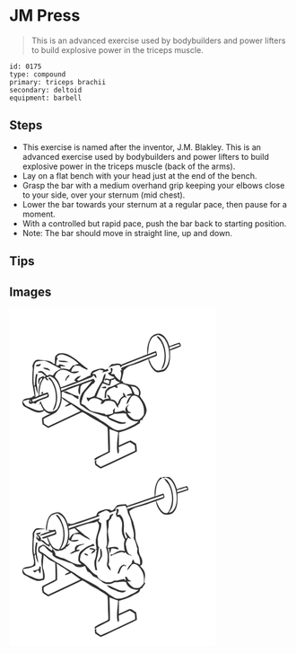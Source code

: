 # JM Press
> This is an advanced exercise used by bodybuilders and power lifters to build explosive power in the triceps muscle.

``` 
id: 0175 
type: compound 
primary: triceps brachii 
secondary: deltoid 
equipment: barbell 
``` 

## Steps

 - This exercise is named after the inventor, J.M. Blakley. This is an advanced exercise used by bodybuilders and power lifters to build explosive power in the triceps muscle (back of the arms).
 - Lay on a flat bench with your head just at the end of the bench.
 - Grasp the bar with a medium overhand grip keeping your elbows close to your side, over your sternum (mid chest).
 - Lower the bar towards your sternum at a regular pace, then pause for a moment.
 - With a controlled but rapid pace, push the bar back to starting position.
 - Note: The bar should move in straight line, up and down.

## Tips


## Images

<svg width="368" height="300" viewBox="0 0 276 225" xmlns="http://www.w3.org/2000/svg">
  <g fill="#FFF">
    <path d="M0 0h276v225H0V0m187.91 40.98c-3.07 6.2-4.16 13.36-3.44 20.22-11.54 4.8-23.34 8.96-34.91 13.72-3-2.52-7.05-.98-10.55-.81-3.04-.12-4.72 2.64-6.28 4.8 4.13-2.07 8.64-3.07 13.22-3.46 1.79-.2 2.25 2.21 3.14 3.28.84-1.08 1.39-2.58 2.94-2.79 14.05-5.33 28-10.95 42.06-16.26 2.79-1.37 2.4 2.5.21 2.64-9.44 3.46-18.74 7.31-28.13 10.91-4.85 1.97-10.06 2.98-14.75 5.37-1.33.57-3.46 2.15-.63 3.55-.58.2-1.74.59-2.31.79 2.33 4.26.24 8.73-.45 13.09-2.62-1.43-4.51-3.74-6.5-5.9-.43-.85-.85-1.7-1.27-2.55-1.45.01-2.89.02-4.33.04 1.21-2.49 2.7-5.17 1.7-8l-2.33-.04c.15 1.6.49 3.18.66 4.78-1.38.58-2.76 1.15-4.09 1.84 1.61 3.18 5.19 4.01 8.18 5.32-.05.33-.16.99-.22 1.32-1.77 1.01-3.87 1.11-5.81 1.62-1.96-.49-3.94-1.04-5.98-.83-.13.68-.41 2.03-.55 2.71.7-.32 2.09-.97 2.79-1.29 1.23.49 2.46 1 3.69 1.51-.31 1.53-.65 3.06-.99 4.59-2.31-1.18-4.66-2.31-7.11-3.16 1.43-3.61 3.09-7.24 2.75-11.24-3.85 2.48-3.02 7.78-5.37 11.31-3.62 5.97-7.04 12.07-9.51 18.62-3.27 1.48-6.74 3.66-10.42 2.07.02 2.1.9 3.86 2.35 5.31 1.33-1.77 3.01-3.38 5.24-3.9 4.63-1.94 9.02 1.33 12.99 3.32-1.3 1.19-1.29 2.89-1.45 4.48 2.37-.79 4.54-2.1 5.61-4.47 3.58-.27 7.44-.98 10.78.79 3.73 1.33 3.53 6.27 6.7 8.27-.02-.68-.05-2.03-.06-2.71 2.47-2.37 2.88-5.92 4.45-8.81 1.21-1.12 2.67-1.93 4.02-2.88.63.34 1.89 1.01 2.52 1.35-.66-2.79-2.31-5.19-4.02-7.43-.85 1.62-.16 3.31.22 4.95-4.58 1.73-6.32 6.59-7.9 10.79-1.5-3.68-4.7-6.77-8.96-6.24-.68-2.81-2-6.7-5.61-6.31 1.06 1.68 2.2 3.31 3.35 4.94-2.83.18-5.7.53-8.19 1.97-2.41-2.49-5.85-3.14-9.04-4.08 2.22-6.27 4.84-12.42 8.26-18.14 3.41.48 6.21 2.79 9.7 3.07.87-2.52 1.51-5.12 2.24-7.69.59.03 1.77.08 2.36.1.48-.42 1.44-1.27 1.92-1.69.76.8 1.45 1.66 2.07 2.58 1.72.84 3.45 1.64 5.18 2.45-5.12 1.79-9.44 5.74-15.01 6.18-1.84 1.85-4.18 3.51-4.99 6.1-.52 2.81-.53 5.68-.86 8.51l2.07-.08c.31-2.99-.22-6.27 1.36-8.98 2.55-3.04 6.38-4.44 9.94-5.88 1.28.66 2.57 1.29 3.89 1.87.42-1.39.08-2.61-1.03-3.66 2.92-1.77 6.37-3.21 9.73-1.63 5.98.98 10.38 6.27 10.88 12.22-2.59.6-5.81.49-7.38 3.09 2.09-.05 4.18-.25 6.27-.49-3.36 3.16-5.8 7.36-6.24 12.01 3.5-2.66 3.87-7.46 6.81-10.56 1.59-1.8 4.41-1.4 6.36-.45 3.19 1.42 4.99 4.61 6.79 7.42 3.18 5.11 4.09 11.41 3.11 17.3-.9 2.28-2.98 3.87-4.78 5.45-2.13 2.01-5.25 1.07-7.87 1.21-3.83-2.12-6.83-5.2-9.36-8.72 1.82-.03 3.65-.2 5.46-.45-1.4-.74-3.05-1.11-4.26-2.18-.99-1.52-1.18-3.4-1.68-5.1.96-1.27 1.95-2.51 2.84-3.82-3.71 1.81-6.68 6.31-4.12 10.24l-2.89-2.17c-4.19.41-8.16 2.91-12.42 1.97.07-1.84.37-3.66.53-5.5-.87 1.02-1.75 2.04-2.62 3.06l.12 4.22c-3.05 1.41-6.37 2-9.71 2.16-.34-.37-1.03-1.09-1.37-1.45-4.6-.6-8.96-2.32-13.59-2.72-7.72-.17-10.87-8.81-17.89-10.81.17-1.33.37-2.65.65-3.96 1.42-4.23 2.08-8.97 5.1-12.45 2.81-3.6 6.22-6.67 9.27-10.07.44-.14 1.33-.42 1.78-.55.6-1.04 1.21-2.06 1.83-3.08-.72-1.12-1.46-2.24-2.2-3.36-7.28 2.22-14.24 5.37-21.43 7.87-7.46 2.15-14.6 5.24-21.78 8.17l-.4-3.01c12.69-3.28 24.6-8.88 36.89-13.35 2.43-1.06 5.6-1.51 6.42-4.51 1.17.92 2.03 2.12 2.72 3.43.45.1 1.36.28 1.81.37-.51-1.48-1.02-2.96-1.52-4.45-1.53-.47-3.06-.95-4.59-1.41 2.96-2.48 6.73-3.47 10.15-5.1 1.68.43 3.36.86 5.05 1.31-.47.59-1.4 1.77-1.86 2.36 2.98-.18 5.76-1.32 8.57-2.23-.42-.87-.84-1.74-1.25-2.61-1.04.45-2.08.91-3.12 1.35-4.46-3.43-10.1-.78-14.79.67-3.06.83-5.11 3.73-5.01 6.87-1.12.38-2.25.75-3.37 1.12-3.96 2.54-8.37 4.2-12.71 5.96-.7-.46-1.4-.92-2.09-1.38 1.97-1.55 3.86-3.2 5.57-5.03-4.03.13-7.25 2.44-9.03 5.93.93.62 1.87 1.25 2.8 1.88-7.29 1.55-13.83 5.48-21.04 7.42-1.44-5.15-3.87-10.09-7.69-13.89.71-4.34 4.09-7.84 8.11-9.39 4.7-1.01 9.15 1.34 13.17 3.47 3.62 2.02 8.02.99 11.14-1.46-3.52-.45-7 .55-10.52.52.33-3.24 1.78-6.65 5.12-7.73-.93-.32-1.88-.65-2.8-1.01-1.62 1.98-3.28 3.93-4.9 5.92-3.53-1.25-7.27-1.51-10.99-1.34a24.52 24.52 0 0 1-1-3.19c2.42-.2 4.84.2 7.26.17-2.68-1.51-5.66-2.55-8.72-2.85-.24.34-.71 1.02-.94 1.35-1.06.47-2.24.3-3.52-.52.9-2.71.02-6.4 2.57-8.32-.56-.61-1.12-1.22-1.67-1.83 1.88-3.48 6.09-4.53 9.69-3.38 7.55 2.24 14.45 6.57 19.98 12.15-2.38.55-4.74 1.23-7.05 2.02 2.83.34 5.68.48 8.52.64 2.57 2.48 6.17 3.25 9.14 5.12l1.61-.93c-7.59-4.89-13.62-11.86-21.46-16.42-4.91-3.79-11.42-5.76-17.55-4.42-1.85.99-3.58 2.37-4.76 4.11-.89 3.15-.34 6.48-.49 9.71l-1.98-.12c-3.16-3.73-8.37-4.04-12.89-4.5-2.84-.17-5.66-1.08-8.52-.7-4.08.42-5.68 4.95-6.69 8.33 1.23 3.68.04 7.43.08 11.17.05 4.37-.47 8.75.14 13.1.78 5.52 2.03 10.97 2.78 16.5-.85-1.65-2.12-1.19-2.54.57-4.33 2.42-10.42.8-13.66 5.19-.61 2.68-.21 6.29 2.61 7.57 5 2.72 9.92 5.68 15.36 7.44 3.73 1.05 8.13.67 11.14-1.96 2.34 2.1 4.97 4.23 8.3 4.27-3.79 1.55-7.56 3.26-11.02 5.45-.64 2.83-.02 5.77.4 8.6 2.51 1.66 5.04 3.29 7.61 4.87 14.69-6.78 29.27-13.8 43.95-20.59 2.02-1.34 3.97.43 5.67 1.43 9.16 6.33 19.51 10.72 28.44 17.4 2.11 1.36 1.29 4.17 1.62 6.27.06 8.97.65 17.92.66 26.89-4.96 2.49-9.95 4.92-14.92 7.38-1.73.96-4.21 2.01-3.45 4.63 6.51-4.23 13.7-7.24 20.5-10.97.36-10.34-.4-20.67-.52-31.01 3.93 1.41 7.9 2.71 11.72 4.39-1 9.49-2.89 19.25-.66 28.69 2.9-2.15 1.15-5.8 1.21-8.77 4.95-2.33 9.96-4.58 14.94-6.85 2.27 1.42 4.73 2.62 6.66 4.5.4 2.32.43 4.68.56 7.03-15.34 7.21-30.64 14.53-46.05 21.6-1.59-1.06-3.2-2.08-4.75-3.21-2.29-1.16-.94-4.24-1.38-6.18-.67.7-1.34 1.4-2.01 2.11.14 1.52.39 3.03.74 4.52 2.19 1.99 4.83 3.37 7.28 5 8.89-3.78 17.42-8.35 26.27-12.22 7.36-3.57 14.9-6.81 22.1-10.71-.13-3.49-.34-6.98-1.12-10.39-2.55-1.4-4.83-3.33-7.57-4.31-5.37 1.67-10.23 4.79-15.49 6.82.31-5.84.17-11.69.18-17.54 9.94-2.61 19.6-6.62 28.04-12.52.18-1.21.37-2.41.57-3.62 1.22-.37 2.46-.73 3.7-1.08-.25-.13-.75-.39-1-.51 3.04-3.53 5.93-7.85 5.69-12.7-.79-5.41-3.36-10.43-6.72-14.7-.71-1.18-1.51-2.33-2.34-3.43 3.15-6.23-1.79-13.72-8.35-14.66-4.57-.63-9.12-1.36-13.52-2.85-.42-.78-1.26-2.33-1.68-3.1l-1.24 1.38c.94-4.99 2.79-9.8 3.12-14.91 2.97-2.28 5.43-5.47 9.23-6.42 8.29-2.29 16.26-5.63 24.12-9.11-.38 4.22 2.04 7.99 4.09 11.48 2.36 3.11 5.4 7.18 9.84 6.43 3.29-.6 7.19-.69 9.38-3.62 6.25-6.84 5.55-16.84 5.35-25.44 4.87-1.92 9.98-3.29 14.59-5.8.09-1.8-.67-3.52-1.94-4.77-4.57 1.26-8.98 3.11-13.35 4.97-1.99-5.62-4.16-11.79-9.32-15.3-5.81-3.79-14.08-.14-16.86 5.78M65.46 69.33l1.45 1.63c4.02 1.04 8.22.68 12.32.52-4.21-2.28-9.17-1.66-13.77-2.15m9.18 26.98l1.16.04c.33-.88.68-1.75.98-2.64 1.62-1.48 3.69-2.87 3.56-5.37-3.12 1.59-5.07 4.58-5.7 7.97m48.43 9.04c1.88 1.44 4.27 1.04 6.47 1.1l-.42-2.41c-2.03.37-4.06.75-6.05 1.31z"/>
    <path d="M190.21 40.12c1.81-3.12 5.61-3.72 8.67-5.02 3.1 1.31 6.53 2.5 8.55 5.39 5.33 7.22 6.84 16.61 6.3 25.4-.74 5.58-2.27 12.01-7.21 15.37-3.2.88-6.83 2.29-10.09 1.05-4.53-2.97-7.27-8.02-8.93-13.06l-.5.47.09-2.97c3.57-.72 6.87-2.32 10.2-3.75.17-2.15-.37-4.2-1.21-6.14-3.65 1.42-7.33 2.75-10.94 4.28 1.16-7.08.58-14.93 5.07-21.02m6.78-2.79c1.58 2.62 4.22 4.4 5.72 7.09 4.45 7.65 5.75 16.98 4.29 25.65-.54 4.02-2.78 7.53-3.72 11.44 3.6-2.67 4.62-7.24 5.46-11.38 1.28-10.16-.33-21.13-6.4-29.6-1.38-1.56-2.9-4.11-5.35-3.2zM214.17 51.69c4.1-1.15 8.04-2.76 12.05-4.17.76.54 1.51 1.1 2.26 1.66-4.62 1.85-9.32 3.49-13.93 5.37-.1-.72-.29-2.15-.38-2.86zM36 71.01c5.06-1.27 10.61-2.13 15.43.45 5.84 3.11 11.64 6.32 17.61 9.18-4.44 1.73-8.61 4.49-10.78 8.87-1.7-.42-3.4-.78-5.11-1.12-.52.35-1.56 1.04-2.08 1.39-3.63-1.6-5.4-6.95-9.87-6.21-1.34-.04-2.54.55-3.02 1.84 1.64.24 3.3.29 4.94.54 2.04 1.26 3.67 3.08 5.57 4.53-.73.29-2.19.87-2.93 1.16.09-.52.27-1.56.36-2.07-2.26 1.65-5.46 2.09-7.15 4.44-.6 2.48-.9 5.32.75 7.49.48-3.2.16-6.88 3.38-8.78.37.36.73.74 1.07 1.12-4.59 5.99-5.44 13.95-5.13 21.26.26 2.31-2.89 2.32-4.26 3.4.08-4.71-.55-9.38-1.42-13.99.54-.02 1.09-.02 1.63 0 .66 3.15 1.4 6.33 2.9 9.21.22-4.67-1.27-9.17-1.48-13.81-.45-4.17.67-8.27 1.13-12.38-.49-.02-1.47-.05-1.96-.06-1.03 4.78-1.46 9.64-1.48 14.52-.26.46-.76 1.38-1.02 1.84-1.4-7.12-.63-14.39-.42-21.58.98-3.83-.33-8.53 3.34-11.24m-.7 5.65c2.61 1.05 6.78.65 6.53-2.99-1.85 1.26-5.77.65-6.53 2.99m9.34 2.47c2.83 2.39 6.64 2.87 10.07 3.94-1.81-3.76-6.38-4.28-10.07-3.94z"/>
    <path d="M49.17 92.34c1.65-.61 3.26-1.3 4.86-2.03 8.19 2.48 12.15 10.91 13.81 18.66 1.39 7.93.93 16.64-3.14 23.75-2.29 4.38-7.9 5.52-12.39 4.96-5.91-1.97-8.14-8.41-10.39-13.59l-.73.08c-.49 1.6-.87 3.24-1.26 4.87.51-.74 1.03-1.48 1.53-2.22 1.04 3.09 2.57 5.99 4.46 8.66-2.29.28-4.54 1.07-6.86.96-5.24-1.02-9.94-3.67-14.85-5.64-3.21-1.23-5.13-4.1-6.24-7.22 2.82-.72 5.65-1.38 8.49-2.02.47.81.94 1.61 1.43 2.41l.87-1.72c.11 1.07.23 2.13.34 3.19-.97-1.04-2.02-2.01-3.08-2.96l.06 2.21c.13 4.26 4.02 2.33 6.09 1.41.65.28 1.96.85 2.61 1.13 4.33-5.38 11.85-5.78 17.58-9.02 1.23-2.09-.37-4.31-1.07-6.29-3.83 1.37-7.76 2.46-11.46 4.17.8-8.31.96-17.71 7.56-23.84 1.06 2.14 2.31 4.34 5.11 3.35-1.09-1.11-2.2-2.2-3.33-3.26m4.02-.72c-.22.48-.65 1.43-.87 1.91 1.26 1.11 2.59 2.16 3.65 3.48 4.48 7.09 6.77 15.51 6.1 23.91.14 5.5-2.47 10.42-4.14 15.49 1.52-1.02 2.77-2.4 3.38-4.14 3.56-8.86 3.17-18.98.12-27.92-1.93-4.66-3.79-9.86-8.24-12.73m-9.86 20.1l-.6 1.55c1.68 3.24 3.94-3.18.6-1.55zM97.32 101.42c4.38-1.63 8.77-3.22 13.13-4.92-3.41 4.84-7.43 9.18-11.21 13.71-4.26 5.01-6.49 12.27-4.54 18.66 5.7 3.33 10.53 8.16 16.98 10.12 6.26 1.73 12.21 4.66 18.69 5.56 2.86 4.76 8.84 5.81 13.52 8.04 3.55 1.73 7.58 1.98 11.35.83.12-.42.37-1.26.49-1.68-8.23 1.39-15.19-3.76-22.56-6.32l-.31-.43c1.59-2.5 5.43-2.67 7.74-4.59 5.16.94 10.29-1.62 15.38.09 1.64 7.44 9.61 11.16 16.7 10.2-3.22 3.46-7.81 4.95-11.85 7.18-5.05 2.89-10.89 4.95-16.74 4.72-8.36-2.23-13.8-9.64-21.55-13.05-5.25-4.11-11.24-7.1-17.09-10.25-9.14-3.99-16.87-10.48-25.72-15.01-3.29-1.87-6.16-4.4-9.64-5.94-.04-2.2-.08-4.39-.15-6.57 7.74-3.14 15.46-6.31 23.34-9.08-.72 4.12-2.48 8.92.86 12.42.95-3.52.33-7.26 1.12-10.85.69-.94 1.38-1.89 2.06-2.84M71.8 111.1c3.6 2.14 7.56 3.45 11.6 4.43 2.95 1.82 5.45 4.4 8.86 5.44.07-1.33.14-2.66.22-3.98-6.1-.59-11.05-4.41-16.64-6.48-1.01.15-3.03.44-4.04.59zM162.42 103.75c3.4.58 7.47 1.17 9.36 4.48 1.83 2.27 1.77 5.2 1.04 7.87-1.76-.53-3.52-1.03-5.28-1.5-.23-.72-.46-1.44-.7-2.16-1.9-2.69-2.25-6.14-4.42-8.69z"/>
    <path d="M30.33 121.77c6.79-1.9 13.04-5.31 19.81-7.26l.81.2c1.01 2.99-3.88 3.23-5.83 4.34-4.71 1.53-9.26 3.48-13.73 5.59-.27-.72-.8-2.15-1.06-2.87zM70.04 118.93c2.41 3.62 6.73 5.18 10 7.88-2.13 1.34-4.58 2.33-6.08 4.48 3.16-.42 6.01-1.86 8.88-3.14 4.02 3.04 8.12 5.96 12.22 8.89-14.31 6.81-28.69 13.48-43.01 20.28-1.94-1.21-3.87-2.44-5.8-3.66-.26-2.03-.49-4.07-.73-6.11 5.32-3.23 11.17-5.48 16.54-8.57 5.49-5.03 7.85-12.79 7.98-20.05z"/>
  </g>
  <g fill="#333">
    <path d="M187.91 40.98c2.78-5.92 11.05-9.57 16.86-5.78 5.16 3.51 7.33 9.68 9.32 15.3 4.37-1.86 8.78-3.71 13.35-4.97 1.27 1.25 2.03 2.97 1.94 4.77-4.61 2.51-9.72 3.88-14.59 5.8.2 8.6.9 18.6-5.35 25.44-2.19 2.93-6.09 3.02-9.38 3.62-4.44.75-7.48-3.32-9.84-6.43-2.05-3.49-4.47-7.26-4.09-11.48-7.86 3.48-15.83 6.82-24.12 9.11-3.8.95-6.26 4.14-9.23 6.42-.33 5.11-2.18 9.92-3.12 14.91l1.24-1.38c.42.77 1.26 2.32 1.68 3.1 4.4 1.49 8.95 2.22 13.52 2.85 6.56.94 11.5 8.43 8.35 14.66.83 1.1 1.63 2.25 2.34 3.43 3.36 4.27 5.93 9.29 6.72 14.7.24 4.85-2.65 9.17-5.69 12.7.25.12.75.38 1 .51-1.24.35-2.48.71-3.7 1.08-.2 1.21-.39 2.41-.57 3.62-8.44 5.9-18.1 9.91-28.04 12.52-.01 5.85.13 11.7-.18 17.54 5.26-2.03 10.12-5.15 15.49-6.82 2.74.98 5.02 2.91 7.57 4.31.78 3.41.99 6.9 1.12 10.39-7.2 3.9-14.74 7.14-22.1 10.71-8.85 3.87-17.38 8.44-26.27 12.22-2.45-1.63-5.09-3.01-7.28-5-.35-1.49-.6-3-.74-4.52.67-.71 1.34-1.41 2.01-2.11.44 1.94-.91 5.02 1.38 6.18 1.55 1.13 3.16 2.15 4.75 3.21 15.41-7.07 30.71-14.39 46.05-21.6-.13-2.35-.16-4.71-.56-7.03-1.93-1.88-4.39-3.08-6.66-4.5-4.98 2.27-9.99 4.52-14.94 6.85-.06 2.97 1.69 6.62-1.21 8.77-2.23-9.44-.34-19.2.66-28.69-3.82-1.68-7.79-2.98-11.72-4.39.12 10.34.88 20.67.52 31.01-6.8 3.73-13.99 6.74-20.5 10.97-.76-2.62 1.72-3.67 3.45-4.63 4.97-2.46 9.96-4.89 14.92-7.38-.01-8.97-.6-17.92-.66-26.89-.33-2.1.49-4.91-1.62-6.27-8.93-6.68-19.28-11.07-28.44-17.4-1.7-1-3.65-2.77-5.67-1.43-14.68 6.79-29.26 13.81-43.95 20.59-2.57-1.58-5.1-3.21-7.61-4.87-.42-2.83-1.04-5.77-.4-8.6 3.46-2.19 7.23-3.9 11.02-5.45-3.33-.04-5.96-2.17-8.3-4.27-3.01 2.63-7.41 3.01-11.14 1.96-5.44-1.76-10.36-4.72-15.36-7.44-2.82-1.28-3.22-4.89-2.61-7.57 3.24-4.39 9.33-2.77 13.66-5.19.42-1.76 1.69-2.22 2.54-.57-.75-5.53-2-10.98-2.78-16.5-.61-4.35-.09-8.73-.14-13.1-.04-3.74 1.15-7.49-.08-11.17 1.01-3.38 2.61-7.91 6.69-8.33 2.86-.38 5.68.53 8.52.7 4.52.46 9.73.77 12.89 4.5l1.98.12c.15-3.23-.4-6.56.49-9.71 1.18-1.74 2.91-3.12 4.76-4.11 6.13-1.34 12.64.63 17.55 4.42 7.84 4.56 13.87 11.53 21.46 16.42l-1.61.93c-2.97-1.87-6.57-2.64-9.14-5.12-2.84-.16-5.69-.3-8.52-.64 2.31-.79 4.67-1.47 7.05-2.02-5.53-5.58-12.43-9.91-19.98-12.15-3.6-1.15-7.81-.1-9.69 3.38.55.61 1.11 1.22 1.67 1.83-2.55 1.92-1.67 5.61-2.57 8.32 1.28.82 2.46.99 3.52.52.23-.33.7-1.01.94-1.35 3.06.3 6.04 1.34 8.72 2.85-2.42.03-4.84-.37-7.26-.17.26 1.08.59 2.14 1 3.19 3.72-.17 7.46.09 10.99 1.34 1.62-1.99 3.28-3.94 4.9-5.92.92.36 1.87.69 2.8 1.01-3.34 1.08-4.79 4.49-5.12 7.73 3.52.03 7-.97 10.52-.52-3.12 2.45-7.52 3.48-11.14 1.46-4.02-2.13-8.47-4.48-13.17-3.47-4.02 1.55-7.4 5.05-8.11 9.39 3.82 3.8 6.25 8.74 7.69 13.89 7.21-1.94 13.75-5.87 21.04-7.42-.93-.63-1.87-1.26-2.8-1.88 1.78-3.49 5-5.8 9.03-5.93-1.71 1.83-3.6 3.48-5.57 5.03.69.46 1.39.92 2.09 1.38 4.34-1.76 8.75-3.42 12.71-5.96 1.12-.37 2.25-.74 3.37-1.12-.1-3.14 1.95-6.04 5.01-6.87 4.69-1.45 10.33-4.1 14.79-.67 1.04-.44 2.08-.9 3.12-1.35.41.87.83 1.74 1.25 2.61-2.81.91-5.59 2.05-8.57 2.23.46-.59 1.39-1.77 1.86-2.36-1.69-.45-3.37-.88-5.05-1.31-3.42 1.63-7.19 2.62-10.15 5.1 1.53.46 3.06.94 4.59 1.41.5 1.49 1.01 2.97 1.52 4.45-.45-.09-1.36-.27-1.81-.37-.69-1.31-1.55-2.51-2.72-3.43-.82 3-3.99 3.45-6.42 4.51-12.29 4.47-24.2 10.07-36.89 13.35l.4 3.01c7.18-2.93 14.32-6.02 21.78-8.17 7.19-2.5 14.15-5.65 21.43-7.87.74 1.12 1.48 2.24 2.2 3.36-.62 1.02-1.23 2.04-1.83 3.08-.45.13-1.34.41-1.78.55-3.05 3.4-6.46 6.47-9.27 10.07-3.02 3.48-3.68 8.22-5.1 12.45-.28 1.31-.48 2.63-.65 3.96 7.02 2 10.17 10.64 17.89 10.81 4.63.4 8.99 2.12 13.59 2.72.34.36 1.03 1.08 1.37 1.45 3.34-.16 6.66-.75 9.71-2.16l-.12-4.22c.87-1.02 1.75-2.04 2.62-3.06-.16 1.84-.46 3.66-.53 5.5 4.26.94 8.23-1.56 12.42-1.97l2.89 2.17c-2.56-3.93.41-8.43 4.12-10.24-.89 1.31-1.88 2.55-2.84 3.82.5 1.7.69 3.58 1.68 5.1 1.21 1.07 2.86 1.44 4.26 2.18-1.81.25-3.64.42-5.46.45 2.53 3.52 5.53 6.6 9.36 8.72 2.62-.14 5.74.8 7.87-1.21 1.8-1.58 3.88-3.17 4.78-5.45.98-5.89.07-12.19-3.11-17.3-1.8-2.81-3.6-6-6.79-7.42-1.95-.95-4.77-1.35-6.36.45-2.94 3.1-3.31 7.9-6.81 10.56.44-4.65 2.88-8.85 6.24-12.01-2.09.24-4.18.44-6.27.49 1.57-2.6 4.79-2.49 7.38-3.09-.5-5.95-4.9-11.24-10.88-12.22-3.36-1.58-6.81-.14-9.73 1.63 1.11 1.05 1.45 2.27 1.03 3.66-1.32-.58-2.61-1.21-3.89-1.87-3.56 1.44-7.39 2.84-9.94 5.88-1.58 2.71-1.05 5.99-1.36 8.98l-2.07.08c.33-2.83.34-5.7.86-8.51.81-2.59 3.15-4.25 4.99-6.1 5.57-.44 9.89-4.39 15.01-6.18-1.73-.81-3.46-1.61-5.18-2.45-.62-.92-1.31-1.78-2.07-2.58-.48.42-1.44 1.27-1.92 1.69-.59-.02-1.77-.07-2.36-.1-.73 2.57-1.37 5.17-2.24 7.69-3.49-.28-6.29-2.59-9.7-3.07-3.42 5.72-6.04 11.87-8.26 18.14 3.19.94 6.63 1.59 9.04 4.08 2.49-1.44 5.36-1.79 8.19-1.97-1.15-1.63-2.29-3.26-3.35-4.94 3.61-.39 4.93 3.5 5.61 6.31 4.26-.53 7.46 2.56 8.96 6.24 1.58-4.2 3.32-9.06 7.9-10.79-.38-1.64-1.07-3.33-.22-4.95 1.71 2.24 3.36 4.64 4.02 7.43-.63-.34-1.89-1.01-2.52-1.35-1.35.95-2.81 1.76-4.02 2.88-1.57 2.89-1.98 6.44-4.45 8.81.01.68.04 2.03.06 2.71-3.17-2-2.97-6.94-6.7-8.27-3.34-1.77-7.2-1.06-10.78-.79-1.07 2.37-3.24 3.68-5.61 4.47.16-1.59.15-3.29 1.45-4.48-3.97-1.99-8.36-5.26-12.99-3.32-2.23.52-3.91 2.13-5.24 3.9-1.45-1.45-2.33-3.21-2.35-5.31 3.68 1.59 7.15-.59 10.42-2.07 2.47-6.55 5.89-12.65 9.51-18.62 2.35-3.53 1.52-8.83 5.37-11.31.34 4-1.32 7.63-2.75 11.24 2.45.85 4.8 1.98 7.11 3.16.34-1.53.68-3.06.99-4.59-1.23-.51-2.46-1.02-3.69-1.51-.7.32-2.09.97-2.79 1.29.14-.68.42-2.03.55-2.71 2.04-.21 4.02.34 5.98.83 1.94-.51 4.04-.61 5.81-1.62.06-.33.17-.99.22-1.32-2.99-1.31-6.57-2.14-8.18-5.32 1.33-.69 2.71-1.26 4.09-1.84-.17-1.6-.51-3.18-.66-4.78l2.33.04c1 2.83-.49 5.51-1.7 8 1.44-.02 2.88-.03 4.33-.04.42.85.84 1.7 1.27 2.55 1.99 2.16 3.88 4.47 6.5 5.9.69-4.36 2.78-8.83.45-13.09.57-.2 1.73-.59 2.31-.79-2.83-1.4-.7-2.98.63-3.55 4.69-2.39 9.9-3.4 14.75-5.37 9.39-3.6 18.69-7.45 28.13-10.91 2.19-.14 2.58-4.01-.21-2.64-14.06 5.31-28.01 10.93-42.06 16.26-1.55.21-2.1 1.71-2.94 2.79-.89-1.07-1.35-3.48-3.14-3.28-4.58.39-9.09 1.39-13.22 3.46 1.56-2.16 3.24-4.92 6.28-4.8 3.5-.17 7.55-1.71 10.55.81 11.57-4.76 23.37-8.92 34.91-13.72-.72-6.86.37-14.02 3.44-20.22m2.3-.86c-4.49 6.09-3.91 13.94-5.07 21.02 3.61-1.53 7.29-2.86 10.94-4.28.84 1.94 1.38 3.99 1.21 6.14-3.33 1.43-6.63 3.03-10.2 3.75l-.09 2.97.5-.47c1.66 5.04 4.4 10.09 8.93 13.06 3.26 1.24 6.89-.17 10.09-1.05 4.94-3.36 6.47-9.79 7.21-15.37.54-8.79-.97-18.18-6.3-25.4-2.02-2.89-5.45-4.08-8.55-5.39-3.06 1.3-6.86 1.9-8.67 5.02m23.96 11.57c.09.71.28 2.14.38 2.86 4.61-1.88 9.31-3.52 13.93-5.37-.75-.56-1.5-1.12-2.26-1.66-4.01 1.41-7.95 3.02-12.05 4.17M36 71.01c-3.67 2.71-2.36 7.41-3.34 11.24-.21 7.19-.98 14.46.42 21.58.26-.46.76-1.38 1.02-1.84.02-4.88.45-9.74 1.48-14.52.49.01 1.47.04 1.96.06-.46 4.11-1.58 8.21-1.13 12.38.21 4.64 1.7 9.14 1.48 13.81-1.5-2.88-2.24-6.06-2.9-9.21-.54-.02-1.09-.02-1.63 0 .87 4.61 1.5 9.28 1.42 13.99 1.37-1.08 4.52-1.09 4.26-3.4-.31-7.31.54-15.27 5.13-21.26-.34-.38-.7-.76-1.07-1.12-3.22 1.9-2.9 5.58-3.38 8.78-1.65-2.17-1.35-5.01-.75-7.49 1.69-2.35 4.89-2.79 7.15-4.44-.09.51-.27 1.55-.36 2.07.74-.29 2.2-.87 2.93-1.16-1.9-1.45-3.53-3.27-5.57-4.53-1.64-.25-3.3-.3-4.94-.54.48-1.29 1.68-1.88 3.02-1.84 4.47-.74 6.24 4.61 9.87 6.21.52-.35 1.56-1.04 2.08-1.39 1.71.34 3.41.7 5.11 1.12 2.17-4.38 6.34-7.14 10.78-8.87-5.97-2.86-11.77-6.07-17.61-9.18-4.82-2.58-10.37-1.72-15.43-.45m13.17 21.33c1.13 1.06 2.24 2.15 3.33 3.26-2.8.99-4.05-1.21-5.11-3.35-6.6 6.13-6.76 15.53-7.56 23.84 3.7-1.71 7.63-2.8 11.46-4.17.7 1.98 2.3 4.2 1.07 6.29-5.73 3.24-13.25 3.64-17.58 9.02-.65-.28-1.96-.85-2.61-1.13-2.07.92-5.96 2.85-6.09-1.41l-.06-2.21c1.06.95 2.11 1.92 3.08 2.96-.11-1.06-.23-2.12-.34-3.19l-.87 1.72c-.49-.8-.96-1.6-1.43-2.41-2.84.64-5.67 1.3-8.49 2.02 1.11 3.12 3.03 5.99 6.24 7.22 4.91 1.97 9.61 4.62 14.85 5.64 2.32.11 4.57-.68 6.86-.96-1.89-2.67-3.42-5.57-4.46-8.66-.5.74-1.02 1.48-1.53 2.22.39-1.63.77-3.27 1.26-4.87l.73-.08c2.25 5.18 4.48 11.62 10.39 13.59 4.49.56 10.1-.58 12.39-4.96 4.07-7.11 4.53-15.82 3.14-23.75-1.66-7.75-5.62-16.18-13.81-18.66-1.6.73-3.21 1.42-4.86 2.03m48.15 9.08c-.68.95-1.37 1.9-2.06 2.84-.79 3.59-.17 7.33-1.12 10.85-3.34-3.5-1.58-8.3-.86-12.42-7.88 2.77-15.6 5.94-23.34 9.08.07 2.18.11 4.37.15 6.57 3.48 1.54 6.35 4.07 9.64 5.94 8.85 4.53 16.58 11.02 25.72 15.01 5.85 3.15 11.84 6.14 17.09 10.25 7.75 3.41 13.19 10.82 21.55 13.05 5.85.23 11.69-1.83 16.74-4.72 4.04-2.23 8.63-3.72 11.85-7.18-7.09.96-15.06-2.76-16.7-10.2-5.09-1.71-10.22.85-15.38-.09-2.31 1.92-6.15 2.09-7.74 4.59l.31.43c7.37 2.56 14.33 7.71 22.56 6.32-.12.42-.37 1.26-.49 1.68-3.77 1.15-7.8.9-11.35-.83-4.68-2.23-10.66-3.28-13.52-8.04-6.48-.9-12.43-3.83-18.69-5.56-6.45-1.96-11.28-6.79-16.98-10.12-1.95-6.39.28-13.65 4.54-18.66 3.78-4.53 7.8-8.87 11.21-13.71-4.36 1.7-8.75 3.29-13.13 4.92m65.1 2.33c2.17 2.55 2.52 6 4.42 8.69.24.72.47 1.44.7 2.16 1.76.47 3.52.97 5.28 1.5.73-2.67.79-5.6-1.04-7.87-1.89-3.31-5.96-3.9-9.36-4.48M30.33 121.77c.26.72.79 2.15 1.06 2.87 4.47-2.11 9.02-4.06 13.73-5.59 1.95-1.11 6.84-1.35 5.83-4.34l-.81-.2c-6.77 1.95-13.02 5.36-19.81 7.26m39.71-2.84c-.13 7.26-2.49 15.02-7.98 20.05-5.37 3.09-11.22 5.34-16.54 8.57.24 2.04.47 4.08.73 6.11 1.93 1.22 3.86 2.45 5.8 3.66 14.32-6.8 28.7-13.47 43.01-20.28-4.1-2.93-8.2-5.85-12.22-8.89-2.87 1.28-5.72 2.72-8.88 3.14 1.5-2.15 3.95-3.14 6.08-4.48-3.27-2.7-7.59-4.26-10-7.88z"/>
    <path d="M196.99 37.33c2.45-.91 3.97 1.64 5.35 3.2 6.07 8.47 7.68 19.44 6.4 29.6-.84 4.14-1.86 8.71-5.46 11.38.94-3.91 3.18-7.42 3.72-11.44 1.46-8.67.16-18-4.29-25.65-1.5-2.69-4.14-4.47-5.72-7.09zM65.46 69.33c4.6.49 9.56-.13 13.77 2.15-4.1.16-8.3.52-12.32-.52l-1.45-1.63zM35.3 76.66c.76-2.34 4.68-1.73 6.53-2.99.25 3.64-3.92 4.04-6.53 2.99zM44.64 79.13c3.69-.34 8.26.18 10.07 3.94-3.43-1.07-7.24-1.55-10.07-3.94zM74.64 96.31c.63-3.39 2.58-6.38 5.7-7.97.13 2.5-1.94 3.89-3.56 5.37-.3.89-.65 1.76-.98 2.64l-1.16-.04zM53.19 91.62c4.45 2.87 6.31 8.07 8.24 12.73 3.05 8.94 3.44 19.06-.12 27.92-.61 1.74-1.86 3.12-3.38 4.14 1.67-5.07 4.28-9.99 4.14-15.49.67-8.4-1.62-16.82-6.1-23.91-1.06-1.32-2.39-2.37-3.65-3.48.22-.48.65-1.43.87-1.91zM123.07 105.35c1.99-.56 4.02-.94 6.05-1.31l.42 2.41c-2.2-.06-4.59.34-6.47-1.1zM43.33 111.72c3.34-1.63 1.08 4.79-.6 1.55l.6-1.55zM71.8 111.1c1.01-.15 3.03-.44 4.04-.59 5.59 2.07 10.54 5.89 16.64 6.48-.08 1.32-.15 2.65-.22 3.98-3.41-1.04-5.91-3.62-8.86-5.44-4.04-.98-8-2.29-11.6-4.43z"/>
  </g>
</svg>

<svg width="368" height="300" viewBox="0 0 276 225" xmlns="http://www.w3.org/2000/svg">
  <g fill="#FFF">
    <path d="M0 0h204.91c.11.44.32 1.32.42 1.76 1.16-.48 2.33-.97 3.49-1.46 3.5 1.56 7.14 3.35 9.22 6.74 5.07 7.85 6.58 17.68 5.43 26.85-1.03 5.68-3.3 12.86-9.89 13.99.25-.55.75-1.65 1-2.19 3.58-3.94 4.37-9.57 4.53-14.69.31-9.01-1.84-18.42-7.31-25.72-1.15-1.74-3.06-2.64-4.89-3.45 1.83 3.75 5.33 6.37 6.95 10.24 5.02 10.83 5.33 24.34-1.11 34.67-1.35 2.26-4.81 1.75-6.73.5-4.98-3.69-7.22-9.71-9.58-15.2 3.53-1.25 7.36-1.98 10.54-4.03 1.05-2.02-.29-4.05-.93-5.94-3.67 1.2-7.34 2.39-10.97 3.72 1.13-5.54.6-11.42 2.86-16.72 1.24-3.15 3.27-6.25 6.73-7.24-.73-.48-1.45-.96-2.17-1.44-7.46 6.08-8.61 16.6-8.14 25.58-12.29 4.23-24.62 8.35-36.91 12.58-.37-.53-1.13-1.59-1.5-2.13-3.8.29-7.7.22-11.39 1.26-3.08 2.08-4.05 6.58-8.12 7.32-4.74-3.63-10.78-.9-15.71.83-2.72.83-3.83 3.55-4.43 6.07-8.11 2.63-16.14 5.46-24.23 8.14-4.46 1.37-9.42 4.66-13.81 1.23l.44 3.49c-1.94-6.1-4.46-12.78-10.16-16.31-3.74-2.38-8.33-.66-11.99.99-4.2 2.72-5.71 7.94-6.81 12.55-.62 3.54-1.5 7.39-.11 10.84 1.42-6.47.77-13.74 4.98-19.35 1.93-3.4 6.13-3.72 9.45-4.92 4.59 1.97 8.56 5.35 10.52 10.04 4.49 8.91 5.23 19.63 2.04 29.09-1.32 3.96-4.11 7.69-8.51 8.44 6.9-9.03 6.82-21.4 3.74-31.87-1.66-4.43-3.34-9.1-6.59-12.63-.84-1.21-2.26-.75-3.45-.63 12.11 11.56 13.62 31.97 4.63 45.86-2.4-.5-5.05-.7-6.97-2.39-4.08-3.42-5.88-8.63-7.92-13.37-.33-.07-.98-.2-1.3-.26 4.05-1.54 8.3-2.6 12.25-4.42.82-2.09-.48-4.16-1.15-6.09-3.25 1.01-6.62.7-9.95.61.69.41 2.07 1.21 2.76 1.61-3.92 1.15-7.85 2.37-11.52 4.17-.86.28-1.35 1.02-1.77 1.76 7.04-.95 13.25-4.89 20.28-5.82-.08.57-.22 1.72-.3 2.29-5.74 2.34-11.8 3.84-17.58 6.08.65.51 1.3 1.03 1.95 1.54 1.69-.55 3.37-1.09 5.06-1.62.79 2.75 1.79 5.44 3.02 8.03-.43.53-.87 1.06-1.32 1.58-3.67-1.77-5.73-7.08-10.3-6.39l.87-1.59c-1.34-2.35-2.59-5.9-6.06-4.34.42 1.19 1.53 1.49 2.67 1.36.46 5.67-1.38 1.54-2.6-.06-2.05 2.59 1.2 4.27 2.46 6.09 1.75.24 3.89-.36 5.24 1.1 2.85 2.69 6 5.07 9.68 6.49-.07-.84-.23-2.52-.31-3.36 1.25 1.91 2.54 3.8 3.86 5.65.88.43 1.75.89 2.61 1.35 2.53 3.04 6.67 1.86 9.96 1.05 1.85-.4 3.28-1.72 4.82-2.72.2.43.62 1.3.82 1.73-.14-.68-.43-2.04-.57-2.71 2.37-1.32 5.07-2.72 5.36-5.77-1.2.88-2.37 1.81-3.52 2.76 1.13-2.4 1.96-4.94 2.26-7.58 3.85 3.75 9.65 3.46 14.06.92-3.43-1.39-7.09.11-10.62.02.45-3.13 2.1-5.81 4.09-8.18 2.45.03 4.9.08 7.35.19 4.45 2.83 9.07 5.56 14.03 7.4-1.65-3.07-5.09-4.24-7.62-6.38-3.89-3.39-7.98-6.52-11.86-9.91 7.43-2.14 14.56-5.57 22.33-6.34 2.31-.2 4.41-1.24 6.49-2.17 1.02 2.2 2.93 4.28 2.47 6.88-.56 5.46-2.97 10.51-3.96 15.88-1.15 4.59-.01 9.28.65 13.85-.5.56-1 1.13-1.49 1.7-1.51-2.59-4.79-2.3-7.35-2.66-.14.4-.43 1.18-.58 1.58 2.11.57 4.28.84 6.44 1.16-2.12 1.19-3.92 2.85-4.02 5.43 1.81-1.22 3.56-2.5 5.34-3.76l-.92-.97c.73-.23 2.17-.69 2.89-.91-.52 2.7-.93 5.42-1.28 8.15-.42 3.22-2.29 6.16-2.08 9.48.13 3.12.88 6.17 1.38 9.24l2.55.33c-1.3-5.01-2.09-10.35-.6-15.42 1.66-4.97 1.87-10.25 3.06-15.33-.35-.44-1.07-1.33-1.42-1.78-.08-3.37-.48-6.74-.29-10.11.73-6.9 5.43-12.99 4.51-20.13-1.25-.85-2.48-1.72-3.71-2.6.6-1.29 1.2-2.57 1.79-3.87-6.82 1.99-13.43 4.64-20.29 6.5-7.21 1.83-14.14 4.55-21.15 6.99-.12-.75-.35-2.26-.46-3.01 10.34-2.39 20.38-5.88 30.34-9.51 4-1.51 8.43-2.16 11.87-4.87-.76-.31-2.27-.93-3.03-1.23 3.17-2.67 7.15-3.91 10.84-5.64 2.03.58 4.19 1.19 5.3 3.19 2.63-.79 5.24-1.65 7.86-2.48.11-1.43-.89-3.4.78-4.27 3.62-2.01 8-2.24 12.06-2.48 3.22 3.5 2.59 8.77 4.88 12.78 2.09 3.63 2.98 7.75 3.71 11.84 1.21 6.22 4.15 12.46 2.48 18.88 3.04 4.04 3.58 9.18 5.12 13.86l2.13-.01c-1.28-5.67-5.1-10.72-4.65-16.75.38-6.46-1.64-12.65-3.1-18.85-1.6-4.87-4.47-9.28-5.17-14.45 3.22-2.71 6.99-4.68 11.09-5.67 8.37-1.96 16.37-5.13 24.47-7.94.85 6.83 4.51 13.52 10.15 17.54 3.68 1.47 8.05.47 11.64-.86 8.05-6.25 7.28-17.59 7.07-26.71 4.96-1.68 10-3.14 14.9-4.98-.59-1.69-1.21-3.38-1.86-5.05-4.69 1.12-9.3 2.56-13.76 4.38-2.17-6.21-4.56-13.3-10.83-16.51H276v225H0V0m142.9 42.42c.36 2.06 1.72 4.62-.62 6.02.35 1.55.68 3.1 1.01 4.66 1.15.11 2.31.21 3.47.32 1.6 2 3.02 4.21 3.66 6.72.75 3.91-.07 7.87-.1 11.8.09 4.33 2.1 8.24 4.19 11.91-1.85 4.88-1.44 10.13-.09 15.07-2.09-.25-4.22-.78-6.33-.42-3.61.91-6.67 3.14-9.92 4.84l-2.82.28-.04 2.18c4.3-2.47 8.97-4.25 13.8-5.35 1.76-.4 3.43.65 5.13.98.31-.18.94-.54 1.26-.72 1.44 3.34 5.32 3.63 8.31 4.79-.11-.17-.31-.52-.41-.69-1.84-1.05-4.19-1.76-5.04-3.91-1.56-3.45-2.03-7.29-2.87-10.97.19-3.14 1.82-5.93 3.25-8.66 1.33.66 2.7 1.29 4.18 1.56-2.53-3.27-5.2-6.4-7.4-9.9-.01 1.41-.38 2.94.41 4.22.67 1.68 2.88 4.23-.12 5.17-1.91-4.5-3.26-9.34-2.72-14.27.41-6.09-.1-13.26-5-17.55-1.36.06-2.71.12-4.07.17.76-1.9 1.64-3.77 2.15-5.76.1-1.84-1.81-2.41-3.27-2.49m-8.79 10.52c-.26 2.54-1.89 4.31-4.37 4.88-.23 6.11 1.12 12.16.52 18.26-.33 6 1.75 12.34-1.02 18.02 2.96 7.34 2.58 15.68 1.14 23.3.57 3.26 2.43 6.01 5.38 7.58-.6-2.83-1.56-5.61-3.53-7.79 2-3.85.66-8.14.96-12.23.14-3.4-1.12-6.66-1.16-10.06 2.41 1.67 1.4 4.8 1.9 7.23 1.67-1.74 1.64-4.23 2.35-6.38 3.27-1.01 6.55.87 9.79 1.27-.15-.58-.43-1.76-.57-2.34-4.5-2.65-9.65-.38-14.37.12.41-3 1.41-5.87 1.98-8.84.46-5.73-2.59-11.4-.86-17.08.85-3.22.23-6.58.78-9.83 1.65-1.98 3.87-3.77 3.67-6.63 1.14-.78 2.21-1.68 2.24-3.17-2.06.54-4.67 1.07-4.83 3.69M31.06 75.98c.65 9.81-1.67 19.79.63 29.52.48 3.96 2.47 8.48.07 12.16-4.24 3.37-11.05.87-14.27 5.81-.49 2.6-.17 6.13 2.57 7.38 5.2 2.77 10.26 5.96 15.96 7.63 3.52 1 7.1-.11 10.45-1.19 1.83-5.52-.18-11.1-1.79-16.37 0-5.58.46-11.2 1.19-16.74 2.19 1.76 4.3 3.62 6.4 5.47 2.71 2.08 5.93 3.33 8.98 4.82.32 7.51.59 15.03.37 22.55-5.87 3.07-11.96 5.74-17.69 9.07-.5 2.79-.47 5.87.64 8.52 2.19 2.01 4.88 3.36 7.38 4.94 13.76-6.43 27.53-12.84 41.23-19.38 1.55-.64 3.03-1.64 4.74-1.73 3.51 1.48 6.44 4.02 9.75 5.88 4.48 2.98 9.62 4.85 13.97 8.05 3.13 2.27 6.98 3.61 9.52 6.64.83 5.62.49 11.35.7 17.02-.04 4.97.96 9.96.23 14.91-5.74 3.42-12.16 5.6-17.75 9.27l-.34 2.8c1.04-.66 2.06-1.35 3.06-2.07 5.72-3.1 11.63-5.83 17.34-8.95.36-10.37-.41-20.72-.51-31.08 3.81 1.55 7.73 2.8 11.59 4.22-.68 9.5-2.7 19.15-.7 28.6.67-.5 1.35-1 2.02-1.5-.28-2.34-.48-4.7-.6-7.05 4.99-2.17 9.91-4.49 14.86-6.73 2.27 1.42 4.76 2.6 6.72 4.47.4 2.35.4 4.74.49 7.12-15.38 7.14-30.62 14.58-46.08 21.55-1.89-1.35-3.92-2.51-5.7-4.01-.39-1.75-.51-3.53-.35-5.36-.65.68-1.31 1.36-1.96 2.05.17 1.57.35 3.14.54 4.72 2.45 1.61 4.92 3.2 7.37 4.82 8.96-3.73 17.5-8.37 26.4-12.25 7.33-3.57 14.88-6.75 22.01-10.72-.12-3.46-.29-6.94-1.13-10.32-3.16-1.27-5.98-5.46-9.65-3.74-4.4 2.24-8.9 4.25-13.41 6.23.33-5.82.21-11.64.16-17.46 6.35-2 12.86-3.69 18.64-7.13 3.37-2.17 8.73-2.9 9.74-7.41.06-2.24 2.5-2.19 4.08-2.84l-1.23-.24c1.5-1.81 2.86-3.73 4.05-5.76-.28-.3-.85-.88-1.13-1.17-.33-4.36 1.72-8.77.35-13.1-.85-3.64-3.76-6.18-6.04-8.95.77-.63 1.55-1.25 2.33-1.87.91-3.45.65-7.11-1.32-10.17-2.13-3.23-2.77-7.04-2.91-10.84l-1.79-.08c-.01 2.39-1.15 5.12.48 7.25 2.72 4.11 3.56 9.09 2.99 13.94-2.26-1-4.56-1.94-6.96-2.58-.67-1.53-1.44-3.03-2.27-4.47-1.71 2.06-1.08 5.27-3.37 6.9-2.46 2.03-3.75 5.01-4.81 7.93 1.92-1.62 3.57-3.53 4.88-5.68.96-1.25 1.85-3.25 3.76-3.02 5.7-.39 8.93 5.09 11.38 9.36 2.86 4.95 2.98 10.8 2.42 16.33-1.38 2.48-3.59 4.44-5.88 6.07-2.12.89-4.51.3-6.74.37-3.94-2.03-6.89-5.23-9.41-8.81 1.82.19 3.68.12 5.4-.54-3.06-.43-4.95-2.62-6.02-5.36-.5-.13-1.51-.38-2.01-.51-.27 1.78.27 3.5.88 5.15-.96-.69-1.91-1.39-2.86-2.08-2.44.44-4.88.93-7.24 1.69-2.39.92-5.27-.34-7.35 1.44-2.76 1.86-6.28 1.18-9.41 1.27-4.59-1.83-10.79-3.4-11.76-9.12-5.69-2.18-9.02-7.47-13.24-11.54-2.25-3.73-6.64-5.26-9.44-8.42-.54-2.46.48-5.02.69-7.5 4.22-6.35 10.78-11.5 18.63-12.01-.36-.67-1.09-2.02-1.46-2.69-1.99.38-3.56 1.81-5.48 2.4-4.1 1.22-7.19 4.32-10.59 6.74-3.93 2.9-4.13 8.19-4.32 12.63.24 2.56 2.87 3.87 4.29 5.72-9.12 1.09-16.42-5.16-24.39-8.33-3.65-.62-6.91-2.32-10.26-3.78-.31-3.32-1.67-6.58-4.31-8.72l-.78 2.36c-3.84-2.62-7.11-6.02-11.22-8.26-1.85.95-3.83 1.66-5.58 2.78-1.82 1.87-1.41 4.86-1.19 7.24 1.48 1.3 3.39 2.08 4.67 3.61.24 3.11-.63 6.15-.66 9.25.01 7.61 3.16 14.94 2 22.59-6.8 2.76-13.06-2.07-19.26-4.19-3.66-1.36-6.86-4.14-7.15-8.28 5.57-.88 11.43-1.49 16.33-4.56.58-4.4-.49-8.82-1.14-13.15.49-.74.97-1.48 1.46-2.21.37 4.18 1.6 8.25 3.71 11.87-.05-4.8-2.08-9.3-2.17-14.1-.66-4.53.58-8.98 1.04-13.46-.49 0-1.45-.01-1.94-.02-.78 4.67-1.94 9.41-1.04 14.16-.49.72-.99 1.42-1.5 2.13-1.35-7.13-.61-14.41-.38-21.61 1.02-2.27.2-4.8.68-7.16.63-1.5 1.47-2.95 2.67-4.06 4.06-.97 8.24-1.2 12.4-1.44-3.46-.36-6.9-1.14-10.38-1.11-3.93.08-6.26 4.16-6.97 7.58m4.29.59c2.23 1.41 6.83.3 6.38-2.92-1.74 1.41-5.73.62-6.38 2.92m54.93 15.35l.3-1.76c-.94 2.31-4.07 4.49-2.82 7.13-.04.23-.11.68-.14.91-2.32 1.21-4.7 2.35-6.62 4.16 3.03 1 5.27-1.73 8.03-2.38 1.8-.81 4.31-.68 5.25-2.75-1.73.29-3.22.17-4.47-.37 1.1-4.09 5.96-6.05 9.92-6.58-.02-.23-.05-.71-.06-.94-3.17.75-6.52.92-9.39 2.58m31.01 2.95c.14 3.74.76 7.47.44 11.21-1.16 2.46-2.73 4.76-3.33 7.45.39-.11 1.17-.35 1.56-.47 1.25-2.68 3.15-5.05 4.03-7.89-.09-3.58.16-7.65-2.7-10.3m-20.62 6.9c-.56 3.09 2.53 2.86 4.6 3.26-.42-2.25-2.9-2.46-4.6-3.26m43.95 27.49c.54-.16 1.62-.5 2.15-.67 1.82-3.66 2.26-8.32 6.48-10.18.68.22 2.04.67 2.72.89-.01-.58-.02-1.75-.02-2.33l-.66 1.55c-.66-.49-1.32-.97-1.98-1.46-5.63 1.19-7.16 7.47-8.69 12.2M39.89 119.6c.27 1.37.03 2.53-.72 3.47-2.34 1.69-5.36 1.44-8 2.34.96.75 1.91 1.49 2.87 2.23 1.64-.85 2.79-3.52 4.93-2.68.59.98.94 2.03 1.06 3.17l1.51.48c.22-2.88.41-5.77.44-8.67-.69-.13-1.39-.25-2.09-.34z"/>
    <path d="M235.22 14.32c1.52-.87 2.28.98 3.18 1.81-4.62 1.53-9.3 2.88-13.91 4.45l-.28-2.91c3.76-.81 7.33-2.25 11.01-3.35zM157.51 40.3c15.68-4.77 31.04-10.57 46.65-15.58 2-1.21 2.76 2.22.8 2.4-7.43 2.7-15.01 4.95-22.41 7.75-8.26 3.02-16.86 4.94-25.08 8.08l.04-2.65zM79.91 70.68c2.39-.7 4.75-1.46 7.11-2.23 1.93 1.84 3.89 3.65 5.76 5.55-2.77.69-5.71 1.13-8.21 2.57-1.9 1.76-3.34 3.95-4.6 6.19.11-4.03.11-8.06-.06-12.08zM40.29 84.27c.54.57.54.57 0 0zM40.43 95.2c1.41-1.24 2.96-2.34 4.61-3.24 1.72.26 2.78 1.86 3.94 3 2.4 2.8 5.23 5.28 8.63 6.8-.01.55-.04 1.66-.05 2.22 2.62 4.42 8.03 5.02 12.28 7.09 4.15 1.04 7.93 3.2 12.15 4 3.44.58 5.2 4.19 8.48 5.17 3.59.94 7.24-.17 10.67-1.23 1.13 2.44 2.23 4.89 3.31 7.35 4.42.81 5.69 5.97 9.85 7.33 4.55 1.7 7.8 5.39 11.8 7.97 4.56 2.27 10.2 1.87 14.36-1.11 5.21.59 10.39-1.76 15.51-.06 1.61 7.37 9.64 10.94 16.61 10.2-4.02 4.37-10.08 5.81-14.99 8.91-5.44 2.07-12.15 4.91-17.6 1.39-3.3-1.92-6.67-3.8-9.47-6.44-3.39-3.25-8.15-4.41-11.58-7.62-9.66-6.24-20.51-10.42-29.9-17.13-3.88-2.92-8.44-4.72-12.43-7.46-8.59-6.22-18.4-10.57-26.74-17.17-2.95-2.38-6.23-4.28-9.51-6.16-.04-1.27-.01-2.54.07-3.81m89.91 49.41c3.22 4.79 9.25 5.93 14.17 8.2 3.62 1.46 8.89 2.79 11.54-1.01-2.66 0-5.36.25-7.97-.39-6.22-1.46-11.43-5.6-17.74-6.8zM63.23 115.49c5.43 4.1 11.57 7.16 16.86 11.47-2.04 1.34-4.88 1.86-5.92 4.35 3.08-.48 5.86-1.91 8.66-3.18 4.01 3.05 8.14 5.94 12.2 8.92-14.28 6.84-28.67 13.45-42.96 20.28-1.91-1.19-3.91-2.26-5.64-3.7-.6-1.99-1.28-4.54-.29-6.44 5.62-3.52 12.1-5.56 17.56-9.31.46-7.46-.06-14.94-.47-22.39z"/>
  </g>
  <g fill="#333">
    <path d="M204.91 0h8.34c6.27 3.21 8.66 10.3 10.83 16.51 4.46-1.82 9.07-3.26 13.76-4.38.65 1.67 1.27 3.36 1.86 5.05-4.9 1.84-9.94 3.3-14.9 4.98.21 9.12.98 20.46-7.07 26.71-3.59 1.33-7.96 2.33-11.64.86-5.64-4.02-9.3-10.71-10.15-17.54-8.1 2.81-16.1 5.98-24.47 7.94-4.1.99-7.87 2.96-11.09 5.67.7 5.17 3.57 9.58 5.17 14.45 1.46 6.2 3.48 12.39 3.1 18.85-.45 6.03 3.37 11.08 4.65 16.75l-2.13.01c-1.54-4.68-2.08-9.82-5.12-13.86 1.67-6.42-1.27-12.66-2.48-18.88-.73-4.09-1.62-8.21-3.71-11.84-2.29-4.01-1.66-9.28-4.88-12.78-4.06.24-8.44.47-12.06 2.48-1.67.87-.67 2.84-.78 4.27-2.62.83-5.23 1.69-7.86 2.48-1.11-2-3.27-2.61-5.3-3.19-3.69 1.73-7.67 2.97-10.84 5.64.76.3 2.27.92 3.03 1.23-3.44 2.71-7.87 3.36-11.87 4.87-9.96 3.63-20 7.12-30.34 9.51.11.75.34 2.26.46 3.01 7.01-2.44 13.94-5.16 21.15-6.99 6.86-1.86 13.47-4.51 20.29-6.5-.59 1.3-1.19 2.58-1.79 3.87 1.23.88 2.46 1.75 3.71 2.6.92 7.14-3.78 13.23-4.51 20.13-.19 3.37.21 6.74.29 10.11.35.45 1.07 1.34 1.42 1.78-1.19 5.08-1.4 10.36-3.06 15.33-1.49 5.07-.7 10.41.6 15.42l-2.55-.33c-.5-3.07-1.25-6.12-1.38-9.24-.21-3.32 1.66-6.26 2.08-9.48.35-2.73.76-5.45 1.28-8.15-.72.22-2.16.68-2.89.91l.92.97c-1.78 1.26-3.53 2.54-5.34 3.76.1-2.58 1.9-4.24 4.02-5.43-2.16-.32-4.33-.59-6.44-1.16.15-.4.44-1.18.58-1.58 2.56.36 5.84.07 7.35 2.66.49-.57.99-1.14 1.49-1.7-.66-4.57-1.8-9.26-.65-13.85.99-5.37 3.4-10.42 3.96-15.88.46-2.6-1.45-4.68-2.47-6.88-2.08.93-4.18 1.97-6.49 2.17-7.77.77-14.9 4.2-22.33 6.34 3.88 3.39 7.97 6.52 11.86 9.91 2.53 2.14 5.97 3.31 7.62 6.38-4.96-1.84-9.58-4.57-14.03-7.4-2.45-.11-4.9-.16-7.35-.19-1.99 2.37-3.64 5.05-4.09 8.18 3.53.09 7.19-1.41 10.62-.02-4.41 2.54-10.21 2.83-14.06-.92-.3 2.64-1.13 5.18-2.26 7.58 1.15-.95 2.32-1.88 3.52-2.76-.29 3.05-2.99 4.45-5.36 5.77.14.67.43 2.03.57 2.71-.2-.43-.62-1.3-.82-1.73-1.54 1-2.97 2.32-4.82 2.72-3.29.81-7.43 1.99-9.96-1.05-.86-.46-1.73-.92-2.61-1.35-1.32-1.85-2.61-3.74-3.86-5.65.08.84.24 2.52.31 3.36-3.68-1.42-6.83-3.8-9.68-6.49-1.35-1.46-3.49-.86-5.24-1.1-1.26-1.82-4.51-3.5-2.46-6.09 1.22 1.6 3.06 5.73 2.6.06-1.14.13-2.25-.17-2.67-1.36 3.47-1.56 4.72 1.99 6.06 4.34l-.87 1.59c4.57-.69 6.63 4.62 10.3 6.39.45-.52.89-1.05 1.32-1.58a52.492 52.492 0 0 1-3.02-8.03c-1.69.53-3.37 1.07-5.06 1.62-.65-.51-1.3-1.03-1.95-1.54 5.78-2.24 11.84-3.74 17.58-6.08.08-.57.22-1.72.3-2.29-7.03.93-13.24 4.87-20.28 5.82.42-.74.91-1.48 1.77-1.76 3.67-1.8 7.6-3.02 11.52-4.17-.69-.4-2.07-1.2-2.76-1.61 3.33.09 6.7.4 9.95-.61.67 1.93 1.97 4 1.15 6.09-3.95 1.82-8.2 2.88-12.25 4.42.32.06.97.19 1.3.26 2.04 4.74 3.84 9.95 7.92 13.37 1.92 1.69 4.57 1.89 6.97 2.39 8.99-13.89 7.48-34.3-4.63-45.86 1.19-.12 2.61-.58 3.45.63 3.25 3.53 4.93 8.2 6.59 12.63 3.08 10.47 3.16 22.84-3.74 31.87 4.4-.75 7.19-4.48 8.51-8.44 3.19-9.46 2.45-20.18-2.04-29.09-1.96-4.69-5.93-8.07-10.52-10.04-3.32 1.2-7.52 1.52-9.45 4.92-4.21 5.61-3.56 12.88-4.98 19.35-1.39-3.45-.51-7.3.11-10.84 1.1-4.61 2.61-9.83 6.81-12.55 3.66-1.65 8.25-3.37 11.99-.99 5.7 3.53 8.22 10.21 10.16 16.31l-.44-3.49c4.39 3.43 9.35.14 13.81-1.23 8.09-2.68 16.12-5.51 24.23-8.14.6-2.52 1.71-5.24 4.43-6.07 4.93-1.73 10.97-4.46 15.71-.83 4.07-.74 5.04-5.24 8.12-7.32 3.69-1.04 7.59-.97 11.39-1.26.37.54 1.13 1.6 1.5 2.13 12.29-4.23 24.62-8.35 36.91-12.58-.47-8.98.68-19.5 8.14-25.58.72.48 1.44.96 2.17 1.44-3.46.99-5.49 4.09-6.73 7.24-2.26 5.3-1.73 11.18-2.86 16.72 3.63-1.33 7.3-2.52 10.97-3.72.64 1.89 1.98 3.92.93 5.94-3.18 2.05-7.01 2.78-10.54 4.03 2.36 5.49 4.6 11.51 9.58 15.2 1.92 1.25 5.38 1.76 6.73-.5 6.44-10.33 6.13-23.84 1.11-34.67-1.62-3.87-5.12-6.49-6.95-10.24 1.83.81 3.74 1.71 4.89 3.45 5.47 7.3 7.62 16.71 7.31 25.72-.16 5.12-.95 10.75-4.53 14.69-.25.54-.75 1.64-1 2.19 6.59-1.13 8.86-8.31 9.89-13.99 1.15-9.17-.36-19-5.43-26.85-2.08-3.39-5.72-5.18-9.22-6.74-1.16.49-2.33.98-3.49 1.46-.1-.44-.31-1.32-.42-1.76m30.31 14.32c-3.68 1.1-7.25 2.54-11.01 3.35l.28 2.91c4.61-1.57 9.29-2.92 13.91-4.45-.9-.83-1.66-2.68-3.18-1.81M157.51 40.3l-.04 2.65c8.22-3.14 16.82-5.06 25.08-8.08 7.4-2.8 14.98-5.05 22.41-7.75 1.96-.18 1.2-3.61-.8-2.4-15.61 5.01-30.97 10.81-46.65 15.58m-77.6 30.38c.17 4.02.17 8.05.06 12.08 1.26-2.24 2.7-4.43 4.6-6.19 2.5-1.44 5.44-1.88 8.21-2.57-1.87-1.9-3.83-3.71-5.76-5.55-2.36.77-4.72 1.53-7.11 2.23M40.29 84.27c.54.57.54.57 0 0z"/>
    <path d="M142.9 42.42c1.46.08 3.37.65 3.27 2.49-.51 1.99-1.39 3.86-2.15 5.76 1.36-.05 2.71-.11 4.07-.17 4.9 4.29 5.41 11.46 5 17.55-.54 4.93.81 9.77 2.72 14.27 3-.94.79-3.49.12-5.17-.79-1.28-.42-2.81-.41-4.22 2.2 3.5 4.87 6.63 7.4 9.9-1.48-.27-2.85-.9-4.18-1.56-1.43 2.73-3.06 5.52-3.25 8.66.84 3.68 1.31 7.52 2.87 10.97.85 2.15 3.2 2.86 5.04 3.91.1.17.3.52.41.69-2.99-1.16-6.87-1.45-8.31-4.79-.32.18-.95.54-1.26.72-1.7-.33-3.37-1.38-5.13-.98-4.83 1.1-9.5 2.88-13.8 5.35l.04-2.18 2.82-.28c3.25-1.7 6.31-3.93 9.92-4.84 2.11-.36 4.24.17 6.33.42-1.35-4.94-1.76-10.19.09-15.07-2.09-3.67-4.1-7.58-4.19-11.91.03-3.93.85-7.89.1-11.8-.64-2.51-2.06-4.72-3.66-6.72-1.16-.11-2.32-.21-3.47-.32-.33-1.56-.66-3.11-1.01-4.66 2.34-1.4.98-3.96.62-6.02z"/>
    <path d="M134.11 52.94c.16-2.62 2.77-3.15 4.83-3.69-.03 1.49-1.1 2.39-2.24 3.17.2 2.86-2.02 4.65-3.67 6.63-.55 3.25.07 6.61-.78 9.83-1.73 5.68 1.32 11.35.86 17.08-.57 2.97-1.57 5.84-1.98 8.84 4.72-.5 9.87-2.77 14.37-.12.14.58.42 1.76.57 2.34-3.24-.4-6.52-2.28-9.79-1.27-.71 2.15-.68 4.64-2.35 6.38-.5-2.43.51-5.56-1.9-7.23.04 3.4 1.3 6.66 1.16 10.06-.3 4.09 1.04 8.38-.96 12.23 1.97 2.18 2.93 4.96 3.53 7.79-2.95-1.57-4.81-4.32-5.38-7.58 1.44-7.62 1.82-15.96-1.14-23.3 2.77-5.68.69-12.02 1.02-18.02.6-6.1-.75-12.15-.52-18.26 2.48-.57 4.11-2.34 4.37-4.88z"/>
    <path d="M31.06 75.98c.71-3.42 3.04-7.5 6.97-7.58 3.48-.03 6.92.75 10.38 1.11-4.16.24-8.34.47-12.4 1.44-1.2 1.11-2.04 2.56-2.67 4.06-.48 2.36.34 4.89-.68 7.16-.23 7.2-.97 14.48.38 21.61.51-.71 1.01-1.41 1.5-2.13-.9-4.75.26-9.49 1.04-14.16.49.01 1.45.02 1.94.02-.46 4.48-1.7 8.93-1.04 13.46.09 4.8 2.12 9.3 2.17 14.1-2.11-3.62-3.34-7.69-3.71-11.87-.49.73-.97 1.47-1.46 2.21.65 4.33 1.72 8.75 1.14 13.15-4.9 3.07-10.76 3.68-16.33 4.56.29 4.14 3.49 6.92 7.15 8.28 6.2 2.12 12.46 6.95 19.26 4.19 1.16-7.65-1.99-14.98-2-22.59.03-3.1.9-6.14.66-9.25-1.28-1.53-3.19-2.31-4.67-3.61-.22-2.38-.63-5.37 1.19-7.24 1.75-1.12 3.73-1.83 5.58-2.78 4.11 2.24 7.38 5.64 11.22 8.26l.78-2.36c2.64 2.14 4 5.4 4.31 8.72 3.35 1.46 6.61 3.16 10.26 3.78 7.97 3.17 15.27 9.42 24.39 8.33-1.42-1.85-4.05-3.16-4.29-5.72.19-4.44.39-9.73 4.32-12.63 3.4-2.42 6.49-5.52 10.59-6.74 1.92-.59 3.49-2.02 5.48-2.4.37.67 1.1 2.02 1.46 2.69-7.85.51-14.41 5.66-18.63 12.01-.21 2.48-1.23 5.04-.69 7.5 2.8 3.16 7.19 4.69 9.44 8.42 4.22 4.07 7.55 9.36 13.24 11.54.97 5.72 7.17 7.29 11.76 9.12 3.13-.09 6.65.59 9.41-1.27 2.08-1.78 4.96-.52 7.35-1.44 2.36-.76 4.8-1.25 7.24-1.69.95.69 1.9 1.39 2.86 2.08-.61-1.65-1.15-3.37-.88-5.15.5.13 1.51.38 2.01.51 1.07 2.74 2.96 4.93 6.02 5.36-1.72.66-3.58.73-5.4.54 2.52 3.58 5.47 6.78 9.41 8.81 2.23-.07 4.62.52 6.74-.37 2.29-1.63 4.5-3.59 5.88-6.07.56-5.53.44-11.38-2.42-16.33-2.45-4.27-5.68-9.75-11.38-9.36-1.91-.23-2.8 1.77-3.76 3.02a23.283 23.283 0 0 1-4.88 5.68c1.06-2.92 2.35-5.9 4.81-7.93 2.29-1.63 1.66-4.84 3.37-6.9.83 1.44 1.6 2.94 2.27 4.47 2.4.64 4.7 1.58 6.96 2.58.57-4.85-.27-9.83-2.99-13.94-1.63-2.13-.49-4.86-.48-7.25l1.79.08c.14 3.8.78 7.61 2.91 10.84 1.97 3.06 2.23 6.72 1.32 10.17-.78.62-1.56 1.24-2.33 1.87 2.28 2.77 5.19 5.31 6.04 8.95 1.37 4.33-.68 8.74-.35 13.1.28.29.85.87 1.13 1.17a43.548 43.548 0 0 1-4.05 5.76l1.23.24c-1.58.65-4.02.6-4.08 2.84-1.01 4.51-6.37 5.24-9.74 7.41-5.78 3.44-12.29 5.13-18.64 7.13.05 5.82.17 11.64-.16 17.46 4.51-1.98 9.01-3.99 13.41-6.23 3.67-1.72 6.49 2.47 9.65 3.74.84 3.38 1.01 6.86 1.13 10.32-7.13 3.97-14.68 7.15-22.01 10.72-8.9 3.88-17.44 8.52-26.4 12.25-2.45-1.62-4.92-3.21-7.37-4.82-.19-1.58-.37-3.15-.54-4.72.65-.69 1.31-1.37 1.96-2.05-.16 1.83-.04 3.61.35 5.36 1.78 1.5 3.81 2.66 5.7 4.01 15.46-6.97 30.7-14.41 46.08-21.55-.09-2.38-.09-4.77-.49-7.12-1.96-1.87-4.45-3.05-6.72-4.47-4.95 2.24-9.87 4.56-14.86 6.73.12 2.35.32 4.71.6 7.05-.67.5-1.35 1-2.02 1.5-2-9.45.02-19.1.7-28.6-3.86-1.42-7.78-2.67-11.59-4.22.1 10.36.87 20.71.51 31.08-5.71 3.12-11.62 5.85-17.34 8.95-1 .72-2.02 1.41-3.06 2.07l.34-2.8c5.59-3.67 12.01-5.85 17.75-9.27.73-4.95-.27-9.94-.23-14.91-.21-5.67.13-11.4-.7-17.02-2.54-3.03-6.39-4.37-9.52-6.64-4.35-3.2-9.49-5.07-13.97-8.05-3.31-1.86-6.24-4.4-9.75-5.88-1.71.09-3.19 1.09-4.74 1.73-13.7 6.54-27.47 12.95-41.23 19.38-2.5-1.58-5.19-2.93-7.38-4.94-1.11-2.65-1.14-5.73-.64-8.52 5.73-3.33 11.82-6 17.69-9.07.22-7.52-.05-15.04-.37-22.55-3.05-1.49-6.27-2.74-8.98-4.82-2.1-1.85-4.21-3.71-6.4-5.47-.73 5.54-1.19 11.16-1.19 16.74 1.61 5.27 3.62 10.85 1.79 16.37-3.35 1.08-6.93 2.19-10.45 1.19-5.7-1.67-10.76-4.86-15.96-7.63-2.74-1.25-3.06-4.78-2.57-7.38 3.22-4.94 10.03-2.44 14.27-5.81 2.4-3.68.41-8.2-.07-12.16-2.3-9.73.02-19.71-.63-29.52m9.37 19.22c-.08 1.27-.11 2.54-.07 3.81 3.28 1.88 6.56 3.78 9.51 6.16 8.34 6.6 18.15 10.95 26.74 17.17 3.99 2.74 8.55 4.54 12.43 7.46 9.39 6.71 20.24 10.89 29.9 17.13 3.43 3.21 8.19 4.37 11.58 7.62 2.8 2.64 6.17 4.52 9.47 6.44 5.45 3.52 12.16.68 17.6-1.39 4.91-3.1 10.97-4.54 14.99-8.91-6.97.74-15-2.83-16.61-10.2-5.12-1.7-10.3.65-15.51.06-4.16 2.98-9.8 3.38-14.36 1.11-4-2.58-7.25-6.27-11.8-7.97-4.16-1.36-5.43-6.52-9.85-7.33-1.08-2.46-2.18-4.91-3.31-7.35-3.43 1.06-7.08 2.17-10.67 1.23-3.28-.98-5.04-4.59-8.48-5.17-4.22-.8-8-2.96-12.15-4-4.25-2.07-9.66-2.67-12.28-7.09.01-.56.04-1.67.05-2.22-3.4-1.52-6.23-4-8.63-6.8-1.16-1.14-2.22-2.74-3.94-3-1.65.9-3.2 2-4.61 3.24m22.8 20.29c.41 7.45.93 14.93.47 22.39-5.46 3.75-11.94 5.79-17.56 9.31-.99 1.9-.31 4.45.29 6.44 1.73 1.44 3.73 2.51 5.64 3.7 14.29-6.83 28.68-13.44 42.96-20.28-4.06-2.98-8.19-5.87-12.2-8.92-2.8 1.27-5.58 2.7-8.66 3.18 1.04-2.49 3.88-3.01 5.92-4.35-5.29-4.31-11.43-7.37-16.86-11.47z"/>
    <path d="M35.35 76.57c.65-2.3 4.64-1.51 6.38-2.92.45 3.22-4.15 4.33-6.38 2.92zM90.28 91.92c2.87-1.66 6.22-1.83 9.39-2.58.01.23.04.71.06.94-3.96.53-8.82 2.49-9.92 6.58 1.25.54 2.74.66 4.47.37-.94 2.07-3.45 1.94-5.25 2.75-2.76.65-5 3.38-8.03 2.38 1.92-1.81 4.3-2.95 6.62-4.16.03-.23.1-.68.14-.91-1.25-2.64 1.88-4.82 2.82-7.13l-.3 1.76zM121.29 94.87c2.86 2.65 2.61 6.72 2.7 10.3-.88 2.84-2.78 5.21-4.03 7.89-.39.12-1.17.36-1.56.47.6-2.69 2.17-4.99 3.33-7.45.32-3.74-.3-7.47-.44-11.21zM100.67 101.77c1.7.8 4.18 1.01 4.6 3.26-2.07-.4-5.16-.17-4.6-3.26zM144.62 129.26c1.53-4.73 3.06-11.01 8.69-12.2.66.49 1.32.97 1.98 1.46l.66-1.55c0 .58.01 1.75.02 2.33-.68-.22-2.04-.67-2.72-.89-4.22 1.86-4.66 6.52-6.48 10.18-.53.17-1.61.51-2.15.67zM39.89 119.6c.7.09 1.4.21 2.09.34-.03 2.9-.22 5.79-.44 8.67l-1.51-.48a7.594 7.594 0 0 0-1.06-3.17c-2.14-.84-3.29 1.83-4.93 2.68-.96-.74-1.91-1.48-2.87-2.23 2.64-.9 5.66-.65 8-2.34.75-.94.99-2.1.72-3.47zM130.34 144.61c6.31 1.2 11.52 5.34 17.74 6.8 2.61.64 5.31.39 7.97.39-2.65 3.8-7.92 2.47-11.54 1.01-4.92-2.27-10.95-3.41-14.17-8.2z"/>
  </g>
</svg>
